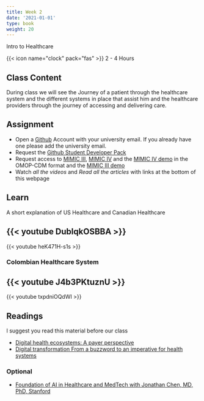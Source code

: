 ```yaml
---
title: Week 2
date: '2021-01-01'
type: book
weight: 20
---
```


Intro to Healthcare

<!--more-->

{{< icon name="clock" pack="fas" >}} 2 - 4 Hours

## Class Content

During class we will see the Journey of a patient through the healthcare system and the different systems in place that assist him and the healthcare providers through the journey of accessing and delivering care. 

## Assignment

- Open a [Github](www.github.com) Account with your university email. If you already have one please add the university email. 
- Request the [Github Student Developer Pack](https://education.github.com/pack)
- Request access to [MIMIC III](https://physionet.org/content/mimiciii/1.4/), [MIMIC IV](https://physionet.org/content/mimiciv/1.0/) and the [MIMIC IV demo](https://physionet.org/content/mimic-iv-demo-omop/0.9/) in the OMOP-CDM format and the [MIMIC III demo](https://physionet.org/content/mimiciii-demo/1.4/)
- Watch *all the videos* and *Read all the articles* with links at the bottom of this webpage

## Learn

A short explanation of US Healthcare and Canadian Healthcare

{{< youtube DublqkOSBBA >}}
-
{{< youtube heK471H-s1s >}}

### Colombian Healthcare System

{{< youtube J4b3PKtuznU >}}
-
{{< youtube txpdniOQdWI >}}

## Readings

I suggest you read this material before our class

- [Digital health ecosystems: A payer perspective](https://www.mckinsey.com/industries/healthcare-systems-and-services/our-insights/digital-health-ecosystems-a-payer-perspective)
- [Digital transformation From a buzzword to an imperative for health systems](https://www2.deloitte.com/us/en/insights/industry/health-care/digital-transformation-in-healthcare.html)

### Optional

- [Foundation of AI in Healthcare and MedTech with Jonathan Chen, MD, PhD, Stanford](https://www.medicaldevicesuccess.com/2022/02/06/episode-79-foundation-of-ai-in-healthcare-and-medtech-with-jonathan-chen-md-phd-stanford/)